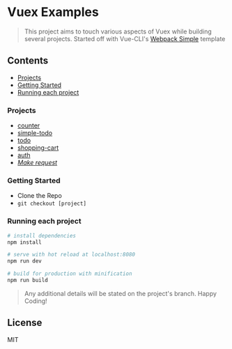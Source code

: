 # Vuex Examples

> This project aims to touch various aspects of Vuex while building several projects. Started off with Vue-CLI's [Webpack Simple](https://github.com/vuejs-templates/webpack-simple) template

## Contents
- [Projects](#projects)
- [Getting Started](#getting-started)
- [Running each project](#running-each-project)

### Projects
- [counter](https://github.com/ooade/vuex-examples/tree/counter)
- [simple-todo](https://github.com/ooade/vuex-examples/tree/simple-todo)
- [todo](https://github.com/ooade/vuex-examples/tree/todo)
- [shopping-cart](https://github.com/ooade/vuex-examples/tree/shopping-cart)
- [auth](https://github.com/ooade/vuex-examples/tree/auth)
- [*Make request*](https://github.com/ooade/vuex-examples/issues/new)

### Getting Started
- Clone the Repo
- `git checkout [project]`

### Running each project
``` bash
# install dependencies
npm install

# serve with hot reload at localhost:8080
npm run dev

# build for production with minification
npm run build
```
> Any additional details will be stated on the project's branch. 
> Happy Coding!

## License
MIT
